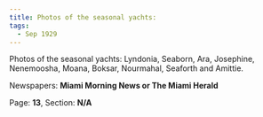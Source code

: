 ```yaml
---  
title: Photos of the seasonal yachts:  
tags:  
  - Sep 1929  
---  
```

  
Photos of the seasonal yachts: Lyndonia, Seaborn, Ara, Josephine, Nenemoosha, Moana, Boksar, Nourmahal, Seaforth and Amittie.  
  
Newspapers: **Miami Morning News or The Miami Herald**  
  
Page: **13**, Section: **N/A** 
